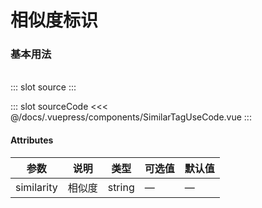 # 相似度标识
### 基本用法
<br/>

<demo-block>
::: slot source
<SimilarTagUseCode />
:::

::: slot sourceCode
<<< @/docs/.vuepress/components/SimilarTagUseCode.vue
:::

</demo-block>

#### Attributes

| 参数      | 说明 | 类型   | 可选值 | 默认值 |
| --------- | ---- | ------ | ------ | ------ |
| similarity     | 相似度 | string | —      | —      |

